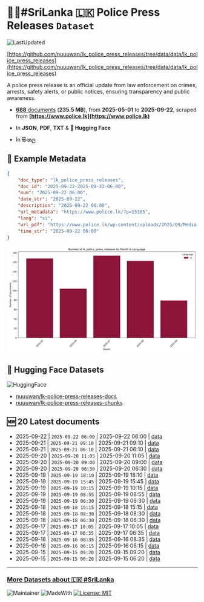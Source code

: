 # 👮‍♂️#SriLanka 🇱🇰 Police Press Releases `Dataset`

![LastUpdated](https://img.shields.io/badge/last_updated-2025--09--22_12:13:50-green)

[https://github.com/nuuuwan/lk_police_press_releases/tree/data/data/lk_police_press_releases](https://github.com/nuuuwan/lk_police_press_releases/tree/data/data/lk_police_press_releases)

A police press release is an official update from law enforcement on crimes, arrests, safety alerts, or public notices, ensuring transparency and public awareness.

- [**688** documents](https://github.com/nuuuwan/lk_police_press_releases/tree/data/data/lk_police_press_releases) (**235.5 MB**), from **2025-05-01** to **2025-09-22**, scraped from **[https://www.police.lk](https://www.police.lk)**

- In **JSON**, **PDF**, **TXT** & **🤗 Hugging Face**

- In **සිංහල**

## 📝 Example Metadata

```json
{
    "doc_type": "lk_police_press_releases",
    "doc_id": "2025-09-22-2025-09-22-06-00",
    "num": "2025-09-22 06:00",
    "date_str": "2025-09-22",
    "description": "2025-09-22 06:00",
    "url_metadata": "https://www.police.lk/?p=15185",
    "lang": "si",
    "url_pdf": "https://www.police.lk/wp-content/uploads/2025/09/Media-on-2025.09.22-at-0600-_compressed.pdf",
    "time_str": "2025-09-22 06:00"
}
```

![Chart](https://raw.githubusercontent.com/nuuuwan/lk_police_press_releases/refs/heads/data/data/lk_police_press_releases/docs_by_month_and_lang.png)

## 🤗 Hugging Face Datasets

![HuggingFace](https://img.shields.io/badge/-HuggingFace-FDEE21?style=for-the-badge&logo=HuggingFace)

- [nuuuwan/lk-police-press-releases-docs](https://huggingface.co/datasets/nuuuwan/lk-police-press-releases-docs)
- [nuuuwan/lk-police-press-releases-chunks](https://huggingface.co/datasets/nuuuwan/lk-police-press-releases-chunks)

## 🆕 20 Latest documents

- 2025-09-22 | `2025-09-22 06:00` | 2025-09-22 06:00 | [data](https://github.com/nuuuwan/lk_police_press_releases/tree/data/data/lk_police_press_releases/2020s/2025/2025-09-22-2025-09-22-06-00)
- 2025-09-21 | `2025-09-21 09:10` | 2025-09-21 09:10 | [data](https://github.com/nuuuwan/lk_police_press_releases/tree/data/data/lk_police_press_releases/2020s/2025/2025-09-21-2025-09-21-09-10)
- 2025-09-21 | `2025-09-21 06:10` | 2025-09-21 06:10 | [data](https://github.com/nuuuwan/lk_police_press_releases/tree/data/data/lk_police_press_releases/2020s/2025/2025-09-21-2025-09-21-06-10)
- 2025-09-20 | `2025-09-20 11:05` | 2025-09-20 11:05 | [data](https://github.com/nuuuwan/lk_police_press_releases/tree/data/data/lk_police_press_releases/2020s/2025/2025-09-20-2025-09-20-11-05)
- 2025-09-20 | `2025-09-20 09:00` | 2025-09-20 09:00 | [data](https://github.com/nuuuwan/lk_police_press_releases/tree/data/data/lk_police_press_releases/2020s/2025/2025-09-20-2025-09-20-09-00)
- 2025-09-20 | `2025-09-20 06:30` | 2025-09-20 06:30 | [data](https://github.com/nuuuwan/lk_police_press_releases/tree/data/data/lk_police_press_releases/2020s/2025/2025-09-20-2025-09-20-06-30)
- 2025-09-19 | `2025-09-19 18:10` | 2025-09-19 18:10 | [data](https://github.com/nuuuwan/lk_police_press_releases/tree/data/data/lk_police_press_releases/2020s/2025/2025-09-19-2025-09-19-18-10)
- 2025-09-19 | `2025-09-19 15:45` | 2025-09-19 15:45 | [data](https://github.com/nuuuwan/lk_police_press_releases/tree/data/data/lk_police_press_releases/2020s/2025/2025-09-19-2025-09-19-15-45)
- 2025-09-19 | `2025-09-19 10:15` | 2025-09-19 10:15 | [data](https://github.com/nuuuwan/lk_police_press_releases/tree/data/data/lk_police_press_releases/2020s/2025/2025-09-19-2025-09-19-10-15)
- 2025-09-19 | `2025-09-19 08:55` | 2025-09-19 08:55 | [data](https://github.com/nuuuwan/lk_police_press_releases/tree/data/data/lk_police_press_releases/2020s/2025/2025-09-19-2025-09-19-08-55)
- 2025-09-19 | `2025-09-19 06:30` | 2025-09-19 06:30 | [data](https://github.com/nuuuwan/lk_police_press_releases/tree/data/data/lk_police_press_releases/2020s/2025/2025-09-19-2025-09-19-06-30)
- 2025-09-18 | `2025-09-18 15:15` | 2025-09-18 15:15 | [data](https://github.com/nuuuwan/lk_police_press_releases/tree/data/data/lk_police_press_releases/2020s/2025/2025-09-18-2025-09-18-15-15)
- 2025-09-18 | `2025-09-18 08:30` | 2025-09-18 08:30 | [data](https://github.com/nuuuwan/lk_police_press_releases/tree/data/data/lk_police_press_releases/2020s/2025/2025-09-18-2025-09-18-08-30)
- 2025-09-18 | `2025-09-18 06:30` | 2025-09-18 06:30 | [data](https://github.com/nuuuwan/lk_police_press_releases/tree/data/data/lk_police_press_releases/2020s/2025/2025-09-18-2025-09-18-06-30)
- 2025-09-17 | `2025-09-17 10:05` | 2025-09-17 10:05 | [data](https://github.com/nuuuwan/lk_police_press_releases/tree/data/data/lk_police_press_releases/2020s/2025/2025-09-17-2025-09-17-10-05)
- 2025-09-17 | `2025-09-17 06:35` | 2025-09-17 06:35 | [data](https://github.com/nuuuwan/lk_police_press_releases/tree/data/data/lk_police_press_releases/2020s/2025/2025-09-17-2025-09-17-06-35)
- 2025-09-16 | `2025-09-16 08:35` | 2025-09-16 08:35 | [data](https://github.com/nuuuwan/lk_police_press_releases/tree/data/data/lk_police_press_releases/2020s/2025/2025-09-16-2025-09-16-08-35)
- 2025-09-16 | `2025-09-16 06:15` | 2025-09-16 06:15 | [data](https://github.com/nuuuwan/lk_police_press_releases/tree/data/data/lk_police_press_releases/2020s/2025/2025-09-16-2025-09-16-06-15)
- 2025-09-15 | `2025-09-15 09:20` | 2025-09-15 09:20 | [data](https://github.com/nuuuwan/lk_police_press_releases/tree/data/data/lk_police_press_releases/2020s/2025/2025-09-15-2025-09-15-09-20)
- 2025-09-15 | `2025-09-15 06:20` | 2025-09-15 06:20 | [data](https://github.com/nuuuwan/lk_police_press_releases/tree/data/data/lk_police_press_releases/2020s/2025/2025-09-15-2025-09-15-06-20)

---

### [More Datasets about 🇱🇰 #SriLanka](https://github.com/nuuuwan/lk_datasets)

![Maintainer](https://img.shields.io/badge/maintainer-nuuuwan-red)
![MadeWith](https://img.shields.io/badge/made_with-python-blue)
[![License: MIT](https://img.shields.io/badge/License-MIT-yellow.svg)](https://opensource.org/licenses/MIT)
